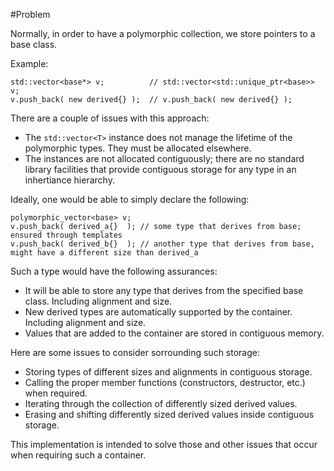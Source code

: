 #Problem

Normally, in order to have a polymorphic collection, we store pointers to a base class.

Example:

    std::vector<base*> v;          // std::vector<std::unique_ptr<base>> v;
    v.push_back( new derived{} );  // v.push_back( new derived{} );

There are a couple of issues with this approach:

 - The `std::vector<T>` instance does not manage the lifetime of the polymorphic types. They must be allocated elsewhere.
 - The instances are not allocated contiguously; there are no standard library facilities that provide contiguous storage for any type in an inhertiance hierarchy.

Ideally, one would be able to simply declare the following:

    polymorphic_vector<base> v;
    v.push_back( derived_a{}  ); // some type that derives from base; ensured through templates
    v.push_back( derived_b{}  ); // another type that derives from base, might have a different size than derived_a
    
Such a type would have the following assurances:

 - It will be able to store any type that derives from the specified base class. Including alignment and size.
 - New derived types are automatically supported by the container. Including alignment and size.
 - Values that are added to the container are stored in contiguous memory.
    
Here are some issues to consider sorrounding such storage:

 - Storing types of different sizes and alignments in contiguous storage.
 - Calling the proper member functions (constructors, destructor, etc.) when required.
 - Iterating through the collection of differently sized derived values.
 - Erasing and shifting differently sized derived values inside contiguous storage.
 
This implementation is intended to solve those and other issues that occur when requiring such a container.
